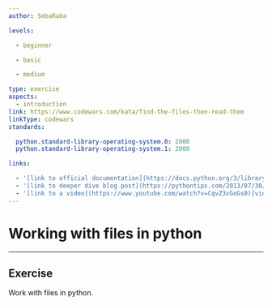 ```yaml
---
author: SebaRaba

levels:

  - beginner

  - basic

  - medium

type: exercise
aspects:
  - introduction
link: https://www.codewars.com/kata/find-the-files-then-read-them
linkType: codewars
standards:

  python.standard-library-operating-system.0: 2000
  python.standard-library-operating-system.1: 2000

links:

  - '[link to official documentation](https://docs.python.org/3/library/index.html){website}'
  - '[link to deeper dive blog post](https://pythontips.com/2013/07/30/20-python-libraries-you-cant-live-without/){website}'
  - '[link to a video](https://www.youtube.com/watch?v=CqvZ3vGoGs0){video}'
---
```


# Working with files in python

---
## Exercise

Work with files in python.
